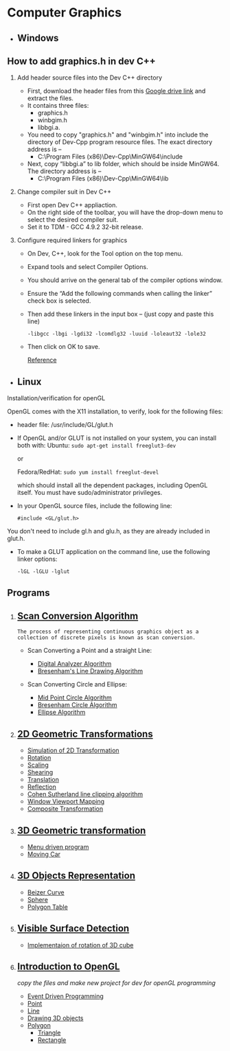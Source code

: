 # Computer Graphics

- ## Windows

## How to add graphics.h in dev C++

1. Add header source files into the Dev C++ directory

   - First, download the header files from this [Google drive link](https://drive.google.com/file/d/1ULN_XcrbDkls2U2DlYkNM_yiua5h-_NI/view?usp=sharing) and extract the files.
   - It contains three files:
     - graphics.h
     - winbgim.h
     - libbgi.a.
   - You need to copy "graphics.h" and "winbgim.h" into include the directory of Dev-Cpp program resource files. The exact directory address is –
     - C:\Program Files (x86)\Dev-Cpp\MinGW64\include
   - Next, copy “libbgi.a” to lib folder, which should be inside MinGW64. The directory address is –
     - C:\Program Files (x86)\Dev-Cpp\MinGW64\lib

2. Change compiler suit in Dev C++

   - First open Dev C++ appliaction.
   - On the right side of the toolbar, you will have the drop-down menu to select the desired compiler suit.
   - Set it to TDM - GCC 4.9.2 32-bit release.

3. Configure required linkers for graphics

   - On Dev, C++, look for the Tool option on the top menu.
   - Expand tools and select Compiler Options.
   - You should arrive on the general tab of the compiler options window.
   - Ensure the “Add the following commands when calling the linker” check box is selected.
   - Then add these linkers in the input box – (just copy and paste this line)

     `-libgcc -lbgi -lgdi32 -lcomdlg32 -luuid -loleaut32 -lole32`

   - Then click on OK to save.

     [Reference](https://gamespec.tech/how-to-add-graphics-in-dev-c/)

- ## Linux

Installation/verification for openGL

OpenGL comes with the X11 installation, to verify, look for the following files:

- header file:
  /usr/include/GL/glut.h

- If OpenGL and/or GLUT is not installed on your system, you can install both with:
  Ubuntu: `sudo apt-get install freeglut3-dev`

  or

  Fedora/RedHat: `sudo yum install freeglut-devel`

  which should install all the dependent packages, including OpenGL itself. You must have sudo/administrator privileges.

- In your OpenGL source files, include the following line:

  `#include <GL/glut.h>`

You don't need to include gl.h and glu.h, as they are already included in glut.h.

- To make a GLUT application on the command line, use the following linker options:

  `-lGL -lGLU -lglut`

## Programs

1. ## [Scan Conversion Algorithm](Scan_Conversion_Algorithm/)

   ```README
   The process of representing continuous graphics object as a collection of discrete pixels is known as scan conversion.
   ```

   - Scan Converting a Point and a straight Line:

     - [Digital Analyzer Algorithm](Scan_Conversion_Algorithm/DDA.cpp)
     - [Bresenham's Line Drawing Algorithm](Scan_Conversion_Algorithm/Bresenham.cpp)

   - Scan Converting Circle and Ellipse:

     - [Mid Point Circle Algorithm](Scan_Conversion_Algorithm/midpoint-circle.cpp)
     - [Bresenham Circle Algorithm](Scan_Conversion_Algorithm/bresenham-circle.cpp)
     - [Ellipse Algorithm](Scan_Conversion_Algorithm/ellipse.cpp)

2. ## [2D Geometric Transformations](2D_Geometric_transformations/)

   - [Simulation of 2D Transformation](2D_Geometric_transformations/menuDrivenAll.cpp)
   - [Rotation](2D_Geometric_transformations/rotation.cpp)
   - [Scaling](2D_Geometric_transformations/scaling.cpp)
   - [Shearing](2D_Geometric_transformations/shearing.cpp)
   - [Translation](2D_Geometric_transformations/translation.cpp)
   - [Reflection](2D_Geometric_transformations/reflection.cpp)
   - [Cohen Sutherland line clipping algorithm](2D_Geometric_transformations/Cohen_Sutherland_Line_Clipping_Algorithm.cpp)
   - [Window Viewport Mapping](2D_Geometric_transformations/window_viewport_mapping.cpp)
   - [Composite Transformation](2D_Geometric_transformations/composite_transformation.cpp)

3. ## [3D Geometric transformation](3D_Geometric_transformation/)

   - [Menu driven program](3D_Geometric_transformation/3Dmenu_driven.cpp)
   - [Moving Car](3D_Geometric_transformation/moving_car.cpp)

4. ## [3D Objects Representation](3D_object_representation/)

   - [Beizer Curve](3D_object_representation/beizer_curve.cpp)
   - [Sphere](3D_object_representation/sphere.cpp)
   - [Polygon Table](3D_object_representation/polygon_table.cpp)

5. ## [Visible Surface Detection](Visible_Surface_Detections/)

   - [Implementaion of rotation of 3D cube](Visible_Surface_Detections/rotation_3D_cube.cpp)

6. ## [Introduction to OpenGL](OpenGL/)

   _copy the files and make new project for dev for openGL programming_

   - [Event Driven Programming](OpenGL/event_driven.cpp)
   - [Point](OpenGL/point.cpp)
   - [Line](OpenGL/line.cpp)
   - [Drawing 3D objects](OpenGL/colorCube.cpp)
   - [Polygon](OpenGL/polygon.cpp)
     - [Triangle](OpenGL/triangle.cpp)
     - [Rectangle](OpenGL/rectangle.cpp)
